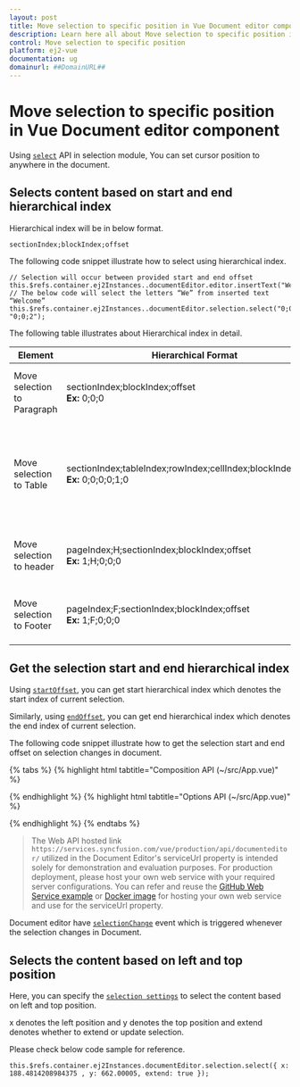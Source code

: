 ```yaml
---
layout: post
title: Move selection to specific position in Vue Document editor component | Syncfusion
description: Learn here all about Move selection to specific position in Syncfusion Vue Document editor component of Syncfusion Essential JS 2 and more.
control: Move selection to specific position 
platform: ej2-vue
documentation: ug
domainurl: ##DomainURL##
---
```


# Move selection to specific position in Vue Document editor component

Using [`select`](https://ej2.syncfusion.com/vue/documentation/api/document-editor/selection/#select) API in selection module, You can set cursor position to anywhere in the document.

## Selects content based on start and end hierarchical index

Hierarchical index will be in below format.

`sectionIndex;blockIndex;offset`

The following code snippet illustrate how to select using hierarchical index.

```
// Selection will occur between provided start and end offset
this.$refs.container.ej2Instances..documentEditor.editor.insertText("Welcome");
// The below code will select the letters “We” from inserted text “Welcome”
this.$refs.container.ej2Instances..documentEditor.selection.select("0;0;0", "0;0;2");
```

The following table illustrates about Hierarchical index in detail.

| Element |Hierarchical Format | Explanation |
|-----------------|-------------|----|
|Move selection to Paragraph |sectionIndex;blockIndex;offset <br>**Ex:** 0;0;0|It moves the cursor to the start of paragraph.|
|Move selection to Table|sectionIndex;tableIndex;rowIndex;cellIndex;blockIndex;offset <br>**Ex:** 0;0;0;0;1;0|It moves the cursor to the second paragraph which is inside first row and cell of table.|
|Move selection to header|pageIndex;H;sectionIndex;blockIndex;offset<br>**Ex:** 1;H;0;0;0|It moves cursor to the header in second page.|
|Move selection to Footer|pageIndex;F;sectionIndex;blockIndex;offset<br>**Ex:** 1;F;0;0;0|It moves cursor to the footer in second page.|

## Get the selection start and end hierarchical index

Using [`startOffset`](https://ej2.syncfusion.com/vue/documentation/api/document-editor/selection/#startoffset), you can get start hierarchical index which denotes the start index of current selection.

Similarly, using [`endOffset`](https://ej2.syncfusion.com/vue/documentation/api/document-editor/selection/#endoffset), you can get end hierarchical index which denotes the end index of current selection.

The following code snippet illustrate how to get the selection start and end offset on selection changes in document.

{% tabs %}
{% highlight html tabtitle="Composition API (~/src/App.vue)" %}

<template>
  <div id="app">
    <ejs-documenteditorcontainer ref="container" :serviceUrl="serviceUrl" height="590px" id="container"
      :enableToolbar="true" v-on:selectionChange="selectionChanged.bind(this)"></ejs-documenteditorcontainer>
  </div>
</template>
<script setup>
import { DocumentEditorContainerComponent as EjsDocumenteditorcontainer, Toolbar } from '@syncfusion/ej2-vue-documenteditor';
import { provide, ref } from 'vue';

const container = ref(null);
const serviceUrl = 'https://services.syncfusion.com/vue/production/api/documenteditor/';

//Inject require modules.
provide('DocumentEditorContainer', [Toolbar]);

const selectionChanged = function () {
  //Get the start index of current selection
  let startOffset = container.value.ej2Instances.documentEditor.selection.startOffset;
  //Get the end index of current selection
  let endOffset = container.value.ej2Instances.documentEditor.selection.endOffset;
}
</script>

{% endhighlight %}
{% highlight html tabtitle="Options API (~/src/App.vue)" %}

<template>
  <div id="app">
    <ejs-documenteditorcontainer ref="container" :serviceUrl="serviceUrl" height="590px" id="container"
      :enableToolbar="true" v-on:selectionChange="selectionChanged.bind(this)"></ejs-documenteditorcontainer>
  </div>
</template>
<script>
import { DocumentEditorContainerComponent, Toolbar } from '@syncfusion/ej2-vue-documenteditor';

export default {
  components: {
    'ejs-documenteditorcontainer': DocumentEditorContainerComponent
  },
  data() {
    return {
      serviceUrl:
        'https://services.syncfusion.com/vue/production/api/documenteditor/',
    };
  },
  provide: {
    //Inject require modules.
    DocumentEditorContainer: [Toolbar]
  },
  methods: {
    selectionChanged: function () {
      //Get the start index of current selection
      let startOffset =
        this.$refs.container.ej2Instances.documentEditor.selection.startOffset;
      //Get the end index of current selection
      let endOffset = this.$refs.container.ej2Instances.documentEditor.selection.endOffset;
    }
  }
};
</script>

{% endhighlight %}
{% endtabs %}

> The Web API hosted link `https://services.syncfusion.com/vue/production/api/documenteditor/` utilized in the Document Editor's serviceUrl property is intended solely for demonstration and evaluation purposes. For production deployment, please host your own web service with your required server configurations. You can refer and reuse the [GitHub Web Service example](https://github.com/SyncfusionExamples/EJ2-DocumentEditor-WebServices) or [Docker image](https://hub.docker.com/r/syncfusion/word-processor-server) for hosting your own web service and use for the serviceUrl property.

Document editor have [`selectionChange`](https://ej2.syncfusion.com/vue/documentation/api/document-editor/#selectionchange) event which is triggered whenever the selection changes in Document.

## Selects the content based on left and top position

Here, you can specify the [`selection settings`](https://ej2.syncfusion.com/vue/documentation/api/document-editor/selectionSettings/) to select the content based on left and top position.

x denotes the left position and y denotes the top position and extend denotes whether to extend or update selection.

Please check below code sample for reference.

```
this.$refs.container.ej2Instances.documentEditor.selection.select({ x: 188.4814208984375 , y: 662.00005, extend: true });
```